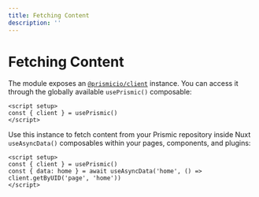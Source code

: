 ```yaml
---
title: Fetching Content
description: ''
---
```


# Fetching Content

The module exposes an [`@prismicio/client`](https://prismic.io/docs/technical-reference/prismicio-client?utm_campaign=devexp&utm_source=nuxt3doc&utm_medium=doc) instance. You can access it through the globally available `usePrismic()` composable:

```vue[app.vue]
<script setup>
const { client } = usePrismic()
</script>
```

Use this instance to fetch content from your Prismic repository inside Nuxt `useAsyncData()` composables within your pages, components, and plugins:

```vue[*.vue]
<script setup>
const { client } = usePrismic()
const { data: home } = await useAsyncData('home', () => client.getByUID('page', 'home'))
</script>
```

